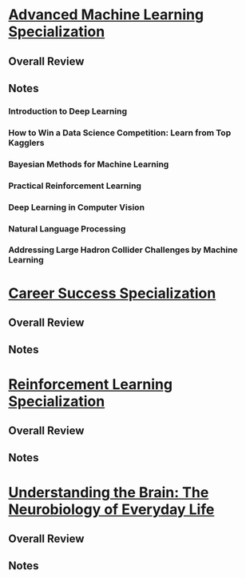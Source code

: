 # [Advanced Machine Learning Specialization](https://www.coursera.org/specializations/aml)
## Overall Review

## Notes
### Introduction to Deep Learning
### How to Win a Data Science Competition: Learn from Top Kagglers
### Bayesian Methods for Machine Learning
### Practical Reinforcement Learning
### Deep Learning in Computer Vision
### Natural Language Processing
### Addressing Large Hadron Collider Challenges by Machine Learning

# [Career Success Specialization](https://www.coursera.org/specializations/career-success)
## Overall Review

## Notes
# [Reinforcement Learning Specialization](https://www.coursera.org/specializations/reinforcement-learning)
## Overall Review

## Notes
# [Understanding the Brain: The Neurobiology of Everyday Life](https://www.coursera.org/learn/neurobiology)
## Overall Review

## Notes